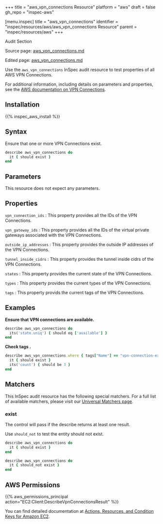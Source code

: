 +++
title = "aws_vpn_connections Resource"
platform = "aws"
draft = false
gh_repo = "inspec-aws"

[menu.inspec]
title = "aws_vpn_connections"
identifier = "inspec/resources/aws/aws_vpn_connections Resource"
parent = "inspec/resources/aws"
+++

<div class="admonition-note">
<p class="admonition-note-title">Audit Section</p>
<div class="admonition-note-text">
<p>Source page: <a href="https://github.com/inspec/inspec-aws/blob/main/docs/resources/aws_vpn_connections.md">aws_vpn_connections.md</a></p>
<p>Edited page: <a href="https://github.com/ianmadd/inspec-aws/blob/im/hugo/docs-chef-io/content/inspec/resources/aws_vpn_connections.md">aws_vpn_connections.md</a></p>
</div>
</div>



Use the `aws_vpn_connections` InSpec audit resource to test properties of all AWS VPN Connections.

For additional information, including details on parameters and properties, see the [AWS documentation on VPN Connections](https://docs.aws.amazon.com/vpc/latest/userguide/vpn-connections.html).

## Installation

{{% inspec_aws_install %}}

## Syntax

Ensure that one or more VPN Connections exist.

```ruby
describe aws_vpn_connections do
  it { should exist }
end
```

## Parameters

This resource does not expect any parameters.

## Properties

`vpn_connection_ids`
: This property provides all the IDs of the VPN Connections.

`vpn_gateway_ids`
: This property provides all the IDs of the virtual private gateways associated with the VPN Connections.

`outside_ip_addresses`
: This property provides the outside IP addresses of the VPN Connections.

`tunnel_inside_cidrs`
: This property provides the tunnel inside cidrs of the VPN Connections.

`states`
: This property provides the current state of the VPN Connections.

`types`
: This property provides the current types of the VPN Connections.

`tags`
: This property provids the current tags of the VPN Connections.

## Examples

**Ensure that VPN connections are available.**

```ruby
describe aws_vpn_connections do
  its('state.uniq') { should eq ['available'] }
end
```

**Check tags    .**

```ruby
describe aws_vpn_connections.where { tags["Name"] == "vpn-connection-example-123" } do
  it { should exist }
  its('count') { should be 3 }
end
```

## Matchers

This InSpec audit resource has the following special matchers. For a full list of available matchers, please visit our [Universal Matchers page](https://www.inspec.io/docs/reference/matchers/).

### exist

The control will pass if the describe returns at least one result.

Use `should_not` to test the entity should not exist.

```ruby
describe aws_vpn_connections do
  it { should exist }
end
```

```ruby
describe aws_vpn_connections do
  it { should_not exist }
end
```

## AWS Permissions

{{% aws_permissions_principal action="EC2:Client:DescribeVpnConnectionsResult" %}}

You can find detailed documentation at [Actions, Resources, and Condition Keys for Amazon EC2](https://docs.aws.amazon.com/IAM/latest/UserGuide/list_amazonec2.html).
